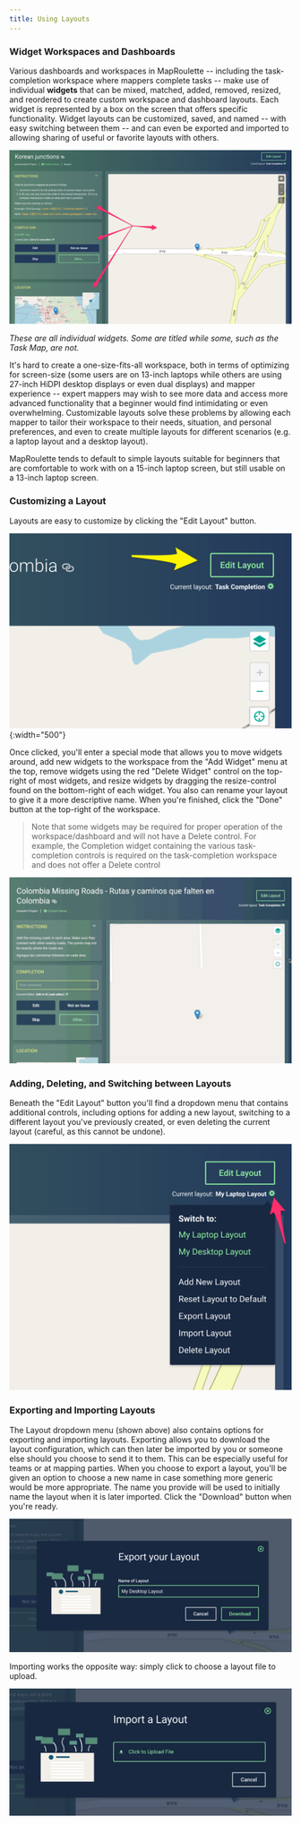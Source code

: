 ```yaml
---
title: Using Layouts
---
```


### Widget Workspaces and Dashboards

Various dashboards and workspaces in MapRoulette -- including the task-completion workspace where mappers complete tasks -- make use of individual **widgets** that can be mixed, matched, added, removed, resized, and reordered to create custom workspace and dashboard layouts. Each widget is represented by a box on the screen that offers specific functionality. Widget layouts can be customized, saved, and named -- with easy switching between them -- and can even be exported and imported to allowing sharing of useful or favorite layouts with others.

![](/media/all_the_widgets.png)

_These are all individual widgets. Some are titled while some, such as the Task Map, are not._

It's hard to create a one-size-fits-all workspace, both in terms of optimizing for screen-size (some users are on 13-inch laptops while others are using 27-inch HiDPI desktop displays or even dual displays) and mapper experience -- expert mappers may wish to see more data and access more advanced functionality that a beginner would find intimidating or even overwhelming. Customizable layouts solve these problems by allowing each mapper to tailor their workspace to their needs, situation, and personal preferences, and even to create multiple layouts for different scenarios (e.g. a laptop layout and a desktop layout).

MapRoulette tends to default to simple layouts suitable for beginners that are comfortable to work with on a 15-inch laptop screen, but still usable on a 13-inch laptop screen.

### Customizing a Layout

Layouts are easy to customize by clicking the "Edit Layout" button.

![](/media/edit_layout_control.png){:width="500"}


Once clicked, you'll enter a special mode that allows you to move widgets around, add new widgets to the workspace from the "Add Widget" menu at the top, remove widgets using the red "Delete Widget" control on the top-right of most widgets, and resize widgets by dragging the resize-control found on the bottom-right of each widget. You also can rename your layout to give it a more descriptive name. When you're finished, click the "Done" button at the top-right of the workspace.

> Note that some widgets may be required for proper operation of the workspace/dashboard and will not have a Delete control. For example, the Completion widget containing the various task-completion controls is required on the task-completion workspace and does not offer a Delete control

![](/media/laying_out_workspace.gif)

### Adding, Deleting, and Switching between Layouts

Beneath the "Edit Layout" button you'll find a dropdown menu that contains additional controls, including options for adding a new layout, switching to a different layout you've previously created, or even deleting the current layout (careful, as this cannot be undone).


![](/media/layout_dropdown.png)

### Exporting and Importing Layouts

The Layout dropdown menu (shown above) also contains options for exporting and importing layouts. Exporting allows you to download the layout configuration, which can then later be imported by you or someone else should you choose to send it to them. This can be especially useful for teams or at mapping parties. When you choose to export a layout, you'll be given an option to choose a new name in case something more generic would be more appropriate. The name you provide will be used to initially name the layout when it is later imported. Click the "Download" button when you're ready.

![](/media/export_layout.png)

Importing works the opposite way: simply click to choose a layout file to upload.

![](/media/import_layout.png)

